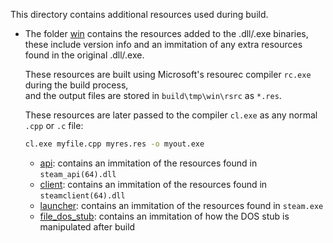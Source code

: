 This directory contains additional resources used during build.  

* The folder [win](./win/) contains the resources added to the .dll/.exe binaries,  
  these include version info and an immitation of any extra resources found in the original .dll/.exe.  
  
  These resources are built using Microsoft's resourec compiler `rc.exe` during the build process,  
  and the output files are stored in `build\tmp\win\rsrc` as `*.res`.  

  These resources are later passed to the compiler `cl.exe` as any normal `.cpp` or `.c` file:  
  ```bash
  cl.exe myfile.cpp myres.res -o myout.exe
  ```
    * [api](./win/api/): contains an immitation of the resources found in `steam_api(64).dll`
    * [client](./win/client/): contains an immitation of the resources found in `steamclient(64).dll`
    * [launcher](./win/launcher/): contains an immitation of the resources found in `steam.exe`
    * [file_dos_stub](./win/file_dos_stub/): contains an immitation of how the DOS stub is manipulated after build

